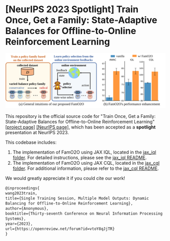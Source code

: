 # [NeurIPS 2023 Spotlight] Train Once, Get a Family: State-Adaptive Balances for Offline-to-Online Reinforcement Learning

![image](teaser.svg)

This repository is the official source code for "Train Once, Get a Family: State-Adaptive Balances for Offline-to-Online Reinforcement Learning" [[project page]](https://shenzhi-wang.github.io/NIPS_FamO2O/) [[NeurIPS page]](https://openreview.net/forum?id=vtoY8qJjTR), which has been accepted as a **spotlight** presentation at NeurIPS 2023.

This codebase includes:

1. The implementation of FamO2O using JAX IQL, located in the [jax_iql folder](jax_iql/). For detailed instructions, please see the [jax_iql README](jax_iql/README.md).
2. The implementation of FamO2O using JAX CQL, located in the [jax_cql folder](jax_cql/). For additional information, please refer to the [jax_cql README](jax_cql/README.md).


We would greatly appreciate it if you could cite our work!

```
@inproceedings{
wang2023train,
title={Single Training Session, Multiple Model Outputs: Dynamic Balancing for Offline-to-Online Reinforcement Learning},
author={Anonymous},
booktitle={Thirty-seventh Conference on Neural Information Processing Systems},
year={2023},
url={https://openreview.net/forum?id=vtoY8qJjTR}
}
```
